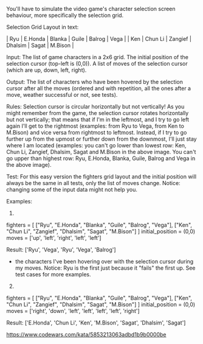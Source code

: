 You'll have to simulate the video game's character selection screen behaviour,
more specifically the selection grid.

Selection Grid Layout in text:

| Ryu  | E.Honda | Blanka  | Guile   | Balrog | Vega    |
| Ken  | Chun Li | Zangief | Dhalsim | Sagat  | M.Bison |

Input:
The list of game characters in a 2x6 grid.
The initial position of the selection cursor (top-left is (0,0)).
A list of moves of the selection cursor (which are up, down, left, right).

Output:
The list of characters who have been hovered by the selection cursor after all the moves
(ordered and with repetition, all the ones after a move, weather successful or not, see tests).

Rules:
Selection cursor is circular horizontally but not vertically!
As you might remember from the game, the selection cursor rotates horizontally
but not vertically; that means that if I'm in the leftmost, and I try to go left again
I'll get to the rightmost (examples: from Ryu to Vega, from Ken to M.Bison)
and vice versa from rightmost to leftmost.
Instead, if I try to go further up from the upmost or further down from the downmost,
I'll just stay where I am located (examples: you can't go lower than lowest row:
Ken, Chun Li, Zangief, Dhalsim, Sagat and M.Bison in the above image.
You can't go upper than highest row:
Ryu, E.Honda, Blanka, Guile, Balrog and Vega in the above image).

Test:
For this easy version the fighters grid layout and the initial position will always be
the same in all tests, only the list of moves change.
Notice: changing some of the input data might not help you.

Examples:

1.
fighters = [
["Ryu", "E.Honda", "Blanka", "Guile", "Balrog", "Vega"],
["Ken", "Chun Li", "Zangief", "Dhalsim", "Sagat", "M.Bison"]
]
initial_position = (0,0)
moves = ['up', 'left', 'right', 'left', 'left']

Result:
['Ryu', 'Vega', 'Ryu', 'Vega', 'Balrog']
- the characters I've been hovering over with the selection cursor during my moves.
Notice: Ryu is the first just because it "fails" the first up. See test cases for more examples.

2.
fighters = [
["Ryu", "E.Honda", "Blanka", "Guile", "Balrog", "Vega"],
["Ken", "Chun Li", "Zangief", "Dhalsim", "Sagat", "M.Bison"]
]
initial_position = (0,0)
moves = ['right', 'down', 'left', 'left', 'left', 'left', 'right']

Result:
['E.Honda', 'Chun Li', 'Ken', 'M.Bison', 'Sagat', 'Dhalsim', 'Sagat']

https://www.codewars.com/kata/5853213063adbd1b9b0000be
